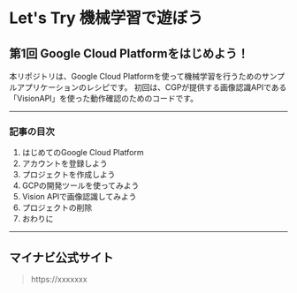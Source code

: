 Let's Try 機械学習で遊ぼう
======================

## 第1回 Google Cloud Platformをはじめよう！

本リポジトリは、Google Cloud Platformを使って機械学習を行うためのサンプルアプリケーションのレシピです。
初回は、CGPが提供する画像認識APIである「VisionAPI」を使った動作確認のためのコードです。

***
### 記事の目次

1. はじめてのGoogle Cloud Platform
1. アカウントを登録しよう
1. プロジェクトを作成しよう
1. GCPの開発ツールを使ってみよう
1. Vision APIで画像認識してみよう
1. プロジェクトの削除
1. おわりに


***
## マイナビ公式サイト
> https://xxxxxxx
>
